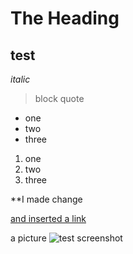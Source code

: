 # The Heading



**test**
-----
*italic*

> block quote

* one
* two
* three

1. one
2. two
3. three

**I made change

[and inserted a link](https://github.com/raclay/cse15l-lab-reports)

a picture ![test screenshot](https://user-images.githubusercontent.com/97620200/149462474-e048bb21-a4ab-40be-a9f7-f687254d9884.JPG)
